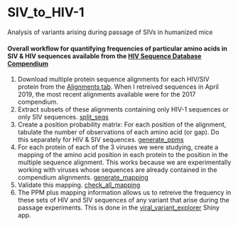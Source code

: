 # SIV_to_HIV-1
Analysis of variants arising during passage of SIVs in humanized mice


#### Overall workflow for quantifying frequencies of particular amino acids in SIV & HIV sequences available from the [HIV Sequence Database Compendium](https://www.hiv.lanl.gov/content/sequence/HIV/COMPENDIUM/compendium.html)

1. Download multiple protein sequence alignments for each HIV/SIV protein from the [Alignments tab](https://www.hiv.lanl.gov/content/sequence/NEWALIGN/align.html).  When I retreived sequences in April 2019, the most recent alignments available were for the 2017 compendium.
2. Extract subsets of these alignments containing only HIV-1 sequences or only SIV sequences. [split_seqs](./split_seqs)
3. Create a position probability matrix: For each position of the alignment, tabulate the number of observations of each amino acid (or gap). Do this separately for HIV & SIV sequences. [generate_ppms](./generate_ppms)
4. For each protein of each of the 3 viruses we were studying, create a mapping of the amino acid position in each protein to the position in the multiple sequence alignment. This works because we are experimentally working with viruses whose sequences are already contained in the compendium alignments. [generate_mapping](./generate_mapping)
5. Validate this mapping. [check_all_mapping](./validate_mapping/check_all_mapping)
6. The PPM plus mapping information allows us to retreive the frequency in these sets of HIV and SIV sequences of any variant that arise during the passage experiments. This is done in the [viral_variant_explorer](https://github.com/stenglein-lab/viral_variant_explorer) Shiny app.
